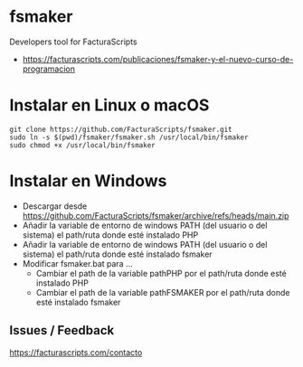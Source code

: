 # fsmaker
Developers tool for FacturaScripts
- https://facturascripts.com/publicaciones/fsmaker-y-el-nuevo-curso-de-programacion

# Instalar en Linux o macOS
```
git clone https://github.com/FacturaScripts/fsmaker.git
sudo ln -s $(pwd)/fsmaker/fsmaker.sh /usr/local/bin/fsmaker
sudo chmod +x /usr/local/bin/fsmaker
```

# Instalar en Windows
- Descargar desde https://github.com/FacturaScripts/fsmaker/archive/refs/heads/main.zip 
- Añadir la variable de entorno de windows PATH (del usuario o del sistema) el path/ruta donde esté instalado PHP
- Añadir la variable de entorno de windows PATH (del usuario o del sistema) el path/ruta donde esté instalado fsmaker 
- Modificar fsmaker.bat para ...
  + Cambiar el path de la variable pathPHP por el path/ruta donde esté instalado PHP
  + Cambiar el path de la variable pathFSMAKER por el path/ruta donde esté instalado fsmaker

## Issues / Feedback
https://facturascripts.com/contacto